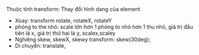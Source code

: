 Thuộc tính transform: Thay đổi hình dang của element

- Xoay: transform rotate, rotateX, rotateY
- phóng to the nhỏ: scale lớn hơn 1 phóng to nhỏ hơn 1 thu nhỏ, giá trị đầu tiên là x, giá trị thứ hai là y, scalex,scaley
- Nghiêng skew, skewX, skewy transform: skew(30deg);
- Di chuyển: translate,
